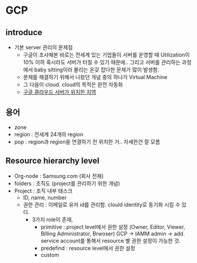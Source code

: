 # GCP

## introduce
- 기본 server 관리의 문제점
   - 구글이 조사해본 바로는 전세계 있는 기업들이 서버를 운영할 때 Utilization이 10% 이하
혹시라도 서버가 터질 수 있기 때문에.. 그리고 서버를 관리하는 과정에서 baby sitting이라 불리는 온갖 잡다한 문제가 많이 발생함.
   - 문제를 해결하기 위해서 나왔던 개념 중의 하나가 Virtual Machine
   - 그 다음이 cloud. cloud의 목적은 완전 자동화
   - [구글 클라우드 서버가 위치한 지역](clould.google.com/about/locations)
   
## 용어
- zone
- region : 전세계 24개의 region
- pop : region과 region을 연결하기 전 위치한 거.. 자세한건 잘 모름

## Resource hierarchy level
- Org-node : Samsung.com (회사 전체)
- folders : 조직도 (project를 관리하기 위한 개념)
- Project : 조직 내부 태스크
   - ID, name, number
   - 권한 관리 : 이메일로 유저 id를 관리함. clould identity로 동기화 시킬 수 있다.
      - 3가지 role이 존재,
         - primitive : project level에서 권한 설정 (Owner, Editor, Viewer, Billing Administrator, Brwoser) GCP -> IAMM admin -> add. service account를 통해서 resource 별 권한 설정이 가능한 것.
         - predefind : resource level에서 권한 설정
         - custom


